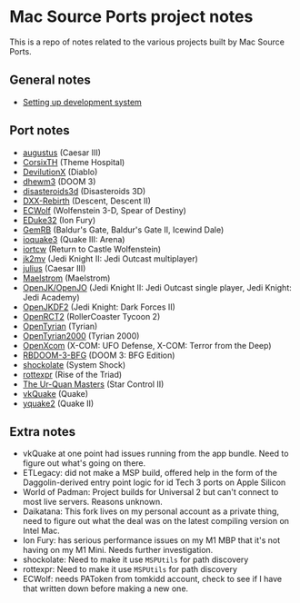 # Mac Source Ports project notes

This is a repo of notes related to the various projects built by Mac Source Ports. 

## General notes
* [Setting up development system](setup.md)

## Port notes
* [augustus](augustus.md) (Caesar III)
* [CorsixTH](CorsixTH.md) (Theme Hospital)
* [DevilutionX](DevilutionX.md) (Diablo)
* [dhewm3](dhewm3.md) (DOOM 3)
* [disasteroids3d](disasteroids3d.md) (Disasteroids 3D)
* [DXX-Rebirth](DXX-Rebirth.md) (Descent, Descent II)
* [ECWolf](ECWolf.md) (Wolfenstein 3-D, Spear of Destiny)
* [EDuke32](EDuke32.md) (Ion Fury)
* [GemRB](GemRB.md) (Baldur's Gate, Baldur's Gate II, Icewind Dale)
* [ioquake3](ioquake3.md) (Quake III: Arena)
* [iortcw](iortcw.md) (Return to Castle Wolfenstein)
* [jk2mv](jk2mv.md) (Jedi Knight II: Jedi Outcast multiplayer)
* [julius](julius.md) (Caesar III)
* [Maelstrom](Maelstrom.md) (Maelstrom)
* [OpenJK/OpenJO](OpenJK.md) (Jedi Knight II: Jedi Outcast single player, Jedi Knight: Jedi Academy)
* [OpenJKDF2](OpenJKDF2.md) (Jedi Knight: Dark Forces II)
* [OpenRCT2](OpenRCT2.md) (RollerCoaster Tycoon 2)
* [OpenTyrian](OpenTyrian.md) (Tyrian)
* [OpenTyrian2000](OpenTyrian2000.md) (Tyrian 2000)
* [OpenXcom](OpenXcom.md) (X-COM: UFO Defense, X-COM: Terror from the Deep)
* [RBDOOM-3-BFG](RBDoom3BFG.md) (DOOM 3: BFG Edition)
* [shockolate](shockolate.md) (System Shock)
* [rottexpr](rottexpr.md) (Rise of the Triad)
* [The Ur-Quan Masters](uqm.md) (Star Control II)
* [vkQuake](vkQuake.md) (Quake)
* [yquake2](yquake2.md) (Quake II)


## Extra notes
* vkQuake at one point had issues running from the app bundle. Need to figure out what's going on there. 
* ETLegacy: did not make a MSP build, offered help in the form of the Daggolin-derived entry point logic for id Tech 3 ports on Apple Silicon
* World of Padman: Project builds for Universal 2 but can't connect to most live servers. Reasons unknown.
* Daikatana: This fork lives on my personal account as a private thing, need to figure out what the deal was on the latest compiling version on Intel Mac. 
* Ion Fury: has serious performance issues on my M1 MBP that it's not having on my M1 Mini. Needs further investigation.
* shockolate: Need to make it use `MSPUtils` for path discovery
* rottexpr: Need to make it use `MSPUtils` for path discovery
* ECWolf: needs PAToken from tomkidd account, check to see if I have that written down before making a new one.